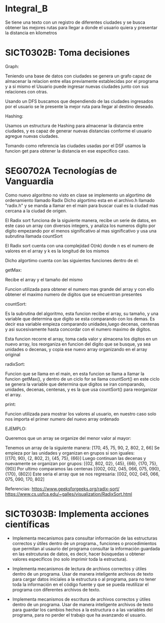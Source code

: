 # Integral_B
Se tiene una texto con un registro de diferentes ciudades y se busca obtener las mejores rutas para llegar a donde el usuario quiera y presentar la distancia en kilometros

# SICT0302B: Toma decisiones

Graph:

Teniendo una base de datos con ciudades se genera un grafo capaz de almacenar la relacion entre ellas previamente establecidas por el programa y a si mismo el Usuario puede ingresar nuevas ciudades junto con sus relaciones con otras.

Usando un DFS buscamos que dependiendo de las ciudades ingresados por el usuario se le presente la mejor ruta para llegar al destino deseado.

Hashing:

Usamos un estructura de Hashing para almacenar la distancia entre ciudades, y es capaz de generar nuevas distancias conforme el usuario agregue nuevas ciudades.

Tomando como referencia las ciudades usadas por el DSF usamos la funcion get para obtener la distancia en ese especifico caso.

# SEG0702A Tecnologías de Vanguardia

Como nuevo algoritmo no visto en clase se implemento un algortimo de ordenamiento llamado Radix
Dicho algortimo esta en el archivo.h llamado "radix.h" y se manda a llamar en el main para buscar cual es la ciudad mas cercana a la ciudad de origen.

El Radix sort funciona de la siguiente manera, recibe un serie de datos, en este caso un array con diversos integers, y analiza los numeros digito por digito empezando por el menos significativo al mas significativo y usa una subrutina llamada countSort

El Radix sort cuenta con una complejidad O(nk) donde n es el numero de valores en el array y k es la longitud de los mismos

Dicho algortimo cuenta con las siguientes funciones dentro de el:

 getMax:
 
 Recibe el array y el tamaño del mismo
 
 Funcion utilizada para obtener el numero mas grande del array y con ello obtener el maximo numero de digitos que se encuentran presentes
 
 countSort:
 
 Es la subrutina del algoritmo, esta funcion recibe el array, su tamaño, y una variable que determina que digito se esta comparando con los demas. Es decir esa variable empieza comparando unidades,luego decenas, centenas y asi sucesivamente hasta concordar con el numero maximo de digitos. 
 
 Esta funcion recorre el array, toma cada valor y almacena los digitos en un nuevo array, los reorganiza en funcion del digito que se busque, ya sea unidades o decenas, y copia ese nuevo array organizando en el array original 
 
 radixSort:
 
 Funcion que se llama en el main, en esta funcion se llama a llamar la funcion getMax(), y dentro de un ciclo for se llama countSort() en este ciclo se genera la variable que determina que digitos se iran comparando, unidades, decenas, centenas, y es la que usa countSort() para reorganizar el array. 
 
 print: 
 
 Funcion utilizada para mostrar los valores al usuario, en nuestro caso solo nos importa el primer numero del nuevo array ordenado

EJEMPLO:

Queremos que un array se organize del menor valor al mayor:

Tenemos un array de la siguiente manera: 
        [170, 45, 75, 90, 2, 802, 2, 66]
Se empieza por las unidades y organizan en grupos si son iguales:        
        [{170, 90}, {2, 802, 2}, {45, 75}, {66}]
Luego continuan las decenas y nuevamente se organizan por grupos:
        [{02, 802, 02}, {45}, {66}, {170, 75}, {90}]
Por ultimo comparamos las centenas
        [{002, 002, 045, 066, 075, 090}, {170}, {802}]
Este seria el array que se nos regresaria:
        [002, 002, 045, 066, 075, 090, 170, 802]

Referencias:
https://www.geeksforgeeks.org/radix-sort/
https://www.cs.usfca.edu/~galles/visualization/RadixSort.html


# SICT0303B: Implementa acciones científicas

* Implementa mecanismos para consultar información de las estructuras correctos y útiles dentro de un programa., funciones o procedimientos que permitan al usaurio del programa consultar la información guardada en las estrcuturas de datos, es decir, hacer búsquedas u obtener valores específicos (no solo imprimir toda la estructura).

* Implementa mecanismos de lectura de archivos correctos y útiles dentro de un programa. Usar de manera inteligente archivos de texto para cargar datos iniciales a la estructura o al programa, para no tener toda la información en el código fuente y que se pueda reutilizar el programa con diferentes archivos de texto.

* Implementa mecanismos de escritura de archivos correctos y útiles dentro de un programa. Usar de manera inteligente archivos de texto para guardar los cambios hechos a la estructura o a las variables del programa, para no perder el trabajo que ha avanzando el usuario. 
